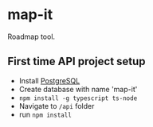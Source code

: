 # map-it
Roadmap tool.

## First time API project setup
- Install [PostgreSQL](https://www.postgresql.org/download/) 
- Create database with name 'map-it'
- `npm install -g typescript ts-node`
- Navigate to `/api` folder
- run `npm install`
